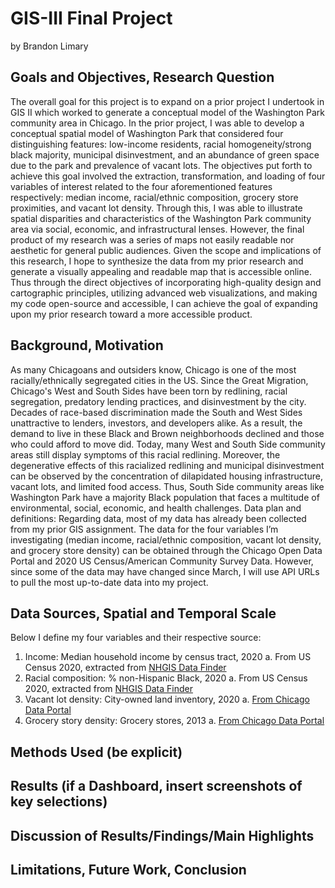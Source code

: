# GIS-III Final Project
by Brandon Limary

## Goals and Objectives, Research Question

The overall goal for this project is to expand on a prior project I undertook in GIS II
which worked to generate a conceptual model of the Washington Park community area in
Chicago. In the prior project, I was able to develop a conceptual spatial model of Washington
Park that considered four distinguishing features: low-income residents, racial
homogeneity/strong black majority, municipal disinvestment, and an abundance of green space
due to the park and prevalence of vacant lots. The objectives put forth to achieve this goal
involved the extraction, transformation, and loading of four variables of interest related to the
four aforementioned features respectively: median income, racial/ethnic composition, grocery
store proximities, and vacant lot density. Through this, I was able to illustrate spatial disparities
and characteristics of the Washington Park community area via social, economic, and
infrastructural lenses. However, the final product of my research was a series of maps not easily
readable nor aesthetic for general public audiences. Given the scope and implications of this
research, I hope to synthesize the data from my prior research and generate a visually appealing
and readable map that is accessible online. Thus through the direct objectives of incorporating
high-quality design and cartographic principles, utilizing advanced web visualizations, and
making my code open-source and accessible, I can achieve the goal of expanding upon my prior
research toward a more accessible product.

## Background, Motivation

As many Chicagoans and outsiders know, Chicago is one of the most racially/ethnically
segregated cities in the US. Since the Great Migration, Chicago's West and South Sides have
been torn by redlining, racial segregation, predatory lending practices, and disinvestment by the
city. Decades of race-based discrimination made the South and West Sides unattractive to
lenders, investors, and developers alike. As a result, the demand to live in these Black and Brown
neighborhoods declined and those who could afford to move did. Today, many West and South
Side community areas still display symptoms of this racial redlining. Moreover, the degenerative
effects of this racialized redlining and municipal disinvestment can be observed by the
concentration of dilapidated housing infrastructure, vacant lots, and limited food access. Thus,
South Side community areas like Washington Park have a majority Black population that faces a
multitude of environmental, social, economic, and health challenges.
Data plan and definitions:
Regarding data, most of my data has already been collected from my prior GIS
assignment. The data for the four variables I’m investigating (median income, racial/ethnic
composition, vacant lot density, and grocery store density) can be obtained through the Chicago
Open Data Portal and 2020 US Census/American Community Survey Data. However, since
some of the data may have changed since March, I will use API URLs to pull the most
up-to-date data into my project. 

## Data Sources, Spatial and Temporal Scale

Below I define my four variables and their respective source:
  1. Income: Median household income by census tract, 2020
    a. From US Census 2020, extracted from [NHGIS Data Finder]([url](https://data2.nhgis.org/downloads))
  2. Racial composition: % non-Hispanic Black, 2020
    a. From US Census 2020, extracted from [NHGIS Data Finder]([url](https://data2.nhgis.org/downloads))
  3. Vacant lot density: City-owned land inventory, 2020
    a. [From Chicago Data Portal]([url](https://data.cityofchicago.org/Community-Economic-Development/City-Owned-Land-Inventory/aksk-kvfp))
4. Grocery story density: Grocery stores, 2013
    a. [From Chicago Data Portal]([url](https://data.cityofchicago.org/Health-Human-Services/Grocery-Store-Status/3e26-zek2))
    
## Methods Used (be explicit) 



## Results (if a Dashboard, insert screenshots of key selections)



## Discussion of Results/Findings/Main Highlights
## Limitations, Future Work, Conclusion
